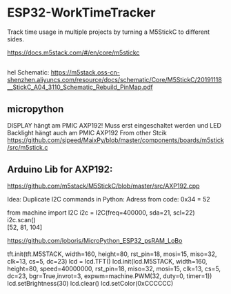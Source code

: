 # ESP32-WorkTimeTracker
Track time usage in multiple projects by turning a M5StickC to different sides.

https://docs.m5stack.com/#/en/core/m5stickc

##
hel Schematic:
https://m5stack.oss-cn-shenzhen.aliyuncs.com/resource/docs/schematic/Core/M5StickC/20191118__StickC_A04_3110_Schematic_Rebuild_PinMap.pdf

## micropython
DISPLAY hängt am PMIC AXP192! Muss erst eingeschaltet werden und LED Backlight hängt auch am PMIC AXP192
From other Stcik https://github.com/sipeed/MaixPy/blob/master/components/boards/m5stick/src/m5stick.c

## Arduino Lib for AXP192:
https://github.com/m5stack/M5StickC/blob/master/src/AXP192.cpp


Idea: Duplicate I2C commands in Python:
Adress from code: 0x34 = 52


from machine import I2C
i2c = I2C(freq=400000, sda=21, scl=22)
i2c.scan()  
    [52, 81, 104]



   




https://github.com/loboris/MicroPython_ESP32_psRAM_LoBo

tft.init(tft.M5STACK, width=160, height=80, rst_pin=18, mosi=15, miso=32, clk=13, cs=5, dc=23)
lcd = lcd.TFT()
lcd.init(lcd.M5STACK, width=160, height=80, speed=40000000, rst_pin=18, 
         miso=32, mosi=15, clk=13, cs=5, dc=23, bgr=True,invrot=3, 
         expwm=machine.PWM(32, duty=0, timer=1))
lcd.setBrightness(30)
lcd.clear()
lcd.setColor(0xCCCCCC)



